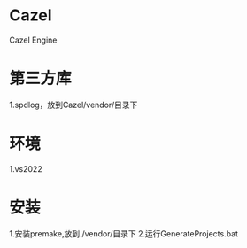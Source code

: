 # Cazel
Cazel Engine

# 第三方库
1.spdlog，放到Cazel/vendor/目录下

# 环境
1.vs2022

# 安装
1.安装premake,放到./vendor/目录下
2.运行GenerateProjects.bat
